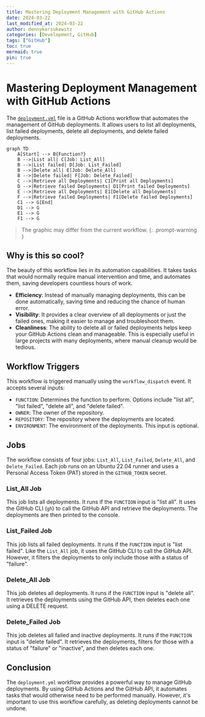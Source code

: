 ```yaml
---
title: Mastering Deployment Management with GitHub Actions
date: 2024-03-22
last_modified_at: 2024-03-22
author: dennykorsukewitz
categories: [Development, GitHub]
tags: ["GitHub"]
toc: true
mermaid: true
pin: true
---
```


# Mastering Deployment Management with GitHub Actions

The [`deployment.yml`](https://github.com/dennykorsukewitz/dennykorsukewitz/blob/dev/.github/workflows/deployment.yml) file is a GitHub Actions workflow that automates the management of GitHub deployments. It allows users to list all deployments, list failed deployments, delete all deployments, and delete failed deployments.

```mermaid
graph TD
    A[Start] --> B{Function?}
    B -->|List all| C[Job: List_All]
    B -->|List failed| D[Job: List_Failed]
    B -->|Delete all| E[Job: Delete_All]
    B -->|Delete failed| F[Job: Delete_Failed]
    C -->|Retrieve all Deployments| C1[Print all Deployments]
    D -->|Retrieve failed Deployments| D1[Print failed Deployments]
    E -->|Retrieve all Deployments| E1[Delete all Deployments]
    F -->|Retrieve failed Deployments| F1[Delete failed Deployments]
    C1 --> G[End]
    D1 --> G
    E1 --> G
    F1 --> G
```

> The graphic may differ from the current workflow.
{: .prompt-warning }

## Why is this so cool?

The beauty of this workflow lies in its automation capabilities. It takes tasks that would normally require manual intervention and time, and automates them, saving developers countless hours of work.

- **Efficiency**: Instead of manually managing deployments, this can be done automatically, saving time and reducing the chance of human error.
- **Visibility**: It provides a clear overview of all deployments or just the failed ones, making it easier to manage and troubleshoot them.
- **Cleanliness**: The ability to delete all or failed deployments helps keep your GitHub Actions clean and manageable. This is especially useful in large projects with many deployments, where manual cleanup would be tedious.

## Workflow Triggers

This workflow is triggered manually using the `workflow_dispatch` event. It accepts several inputs:

- `FUNCTION`: Determines the function to perform. Options include "list all", "list failed", "delete all", and "delete failed".
- `OWNER`: The owner of the repository.
- `REPOSITORY`: The repository where the deployments are located.
- `ENVIRONMENT`: The environment of the deployments. This input is optional.

## Jobs

The workflow consists of four jobs: `List_All`, `List_Failed`, `Delete_All`, and `Delete_Failed`. Each job runs on an Ubuntu 22.04 runner and uses a Personal Access Token (PAT) stored in the `GITHUB_TOKEN` secret.

### List_All Job

This job lists all deployments. It runs if the `FUNCTION` input is "list all". It uses the GitHub CLI (`gh`) to call the GitHub API and retrieve the deployments. The deployments are then printed to the console.

### List_Failed Job

This job lists all failed deployments. It runs if the `FUNCTION` input is "list failed". Like the `List_All` job, it uses the GitHub CLI to call the GitHub API. However, it filters the deployments to only include those with a status of "failure".

### Delete_All Job

This job deletes all deployments. It runs if the `FUNCTION` input is "delete all". It retrieves the deployments using the GitHub API, then deletes each one using a DELETE request.

### Delete_Failed Job

This job deletes all failed and inactive deployments. It runs if the `FUNCTION` input is "delete failed". It retrieves the deployments, filters for those with a status of "failure" or "inactive", and then deletes each one.

## Conclusion

The `deployment.yml` workflow provides a powerful way to manage GitHub deployments. By using GitHub Actions and the GitHub API, it automates tasks that would otherwise need to be performed manually. However, it's important to use this workflow carefully, as deleting deployments cannot be undone.
